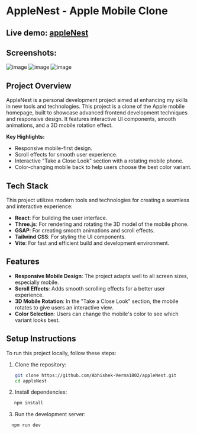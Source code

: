 # AppleNest - Apple Mobile Clone

## Live demo: [appleNest](https://ornate-genie-fbb10b.netlify.app/)

## Screenshots:
![image](https://github.com/user-attachments/assets/c46b72d8-5ce5-4619-88f4-882e7b87a09a)
![image](https://github.com/user-attachments/assets/ace85a90-9150-45d2-8e3c-3494291793d0)
![image](https://github.com/user-attachments/assets/b106c441-fa05-45cb-80e8-6288a0520612)

## Project Overview
AppleNest is a personal development project aimed at enhancing my skills in new tools and technologies. This project is a clone of the Apple mobile homepage, built to showcase advanced frontend development techniques and responsive design. It features interactive UI components, smooth animations, and a 3D mobile rotation effect.

**Key Highlights:**
- Responsive mobile-first design.
- Scroll effects for smooth user experience.
- Interactive "Take a Close Look" section with a rotating mobile phone.
- Color-changing mobile back to help users choose the best color variant.

## Tech Stack
This project utilizes modern tools and technologies for creating a seamless and interactive experience:

- **React**: For building the user interface.
- **Three.js**: For rendering and rotating the 3D model of the mobile phone.
- **GSAP**: For creating smooth animations and scroll effects.
- **Tailwind CSS**: For styling the UI components.
- **Vite**: For fast and efficient build and development environment.

## Features
- **Responsive Mobile Design**: The project adapts well to all screen sizes, especially mobile.
- **Scroll Effects**: Adds smooth scrolling effects for a better user experience.
- **3D Mobile Rotation**: In the "Take a Close Look" section, the mobile rotates to give users an interactive view.
- **Color Selection**: Users can change the mobile's color to see which variant looks best.

## Setup Instructions
To run this project locally, follow these steps:

1. Clone the repository:
   ```bash
   git clone https://github.com/Abhishek-Verma1802/appleNest.git
   cd appleNest
    ```
2. Install dependencies:
 ```bash
    npm install
```
3. Run the development server:
  ```bash
    npm run dev
```
